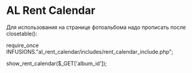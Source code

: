 AL Rent Calendar
==================

Для использования на странице фотоальбома надо прописать после closetable():

require_once INFUSIONS."al_rent_calendar/includes/rent_calendar_include.php";

show_rent_calendar($_GET['album_id']);